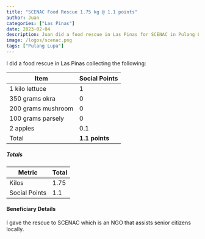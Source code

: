 ```yaml
---
title: "SCENAC Food Rescue 1.75 kg @ 1.1 points"
author: Juan
categories: ["Las Pinas"]
date: 2023-02-04
description: Juan did a food rescue in Las Pinas for SCENAC in Pulang Lupa
image: /logos/scenac.png
tags: ["Pulang Lupa"]
---
```



I did a food rescue in Las Pinas collecting the following:

Item | Social Points
--- | ---
1 kilo lettuce | 1
350 grams okra | 0
200 grams mushroom | 0
100 grams parsely  | 0
2 apples | 0.1
Total | **1.1 points**




<!-- > *The points are based on the most numerous item per box, for the ease of computation -->

##### Totals

Metric | Total
--- | ---
Kilos | 1.75
Social Points | 1.1


#### Beneficiary Details

I gave the rescue to SCENAC which is an NGO that assists senior citizens locally.


